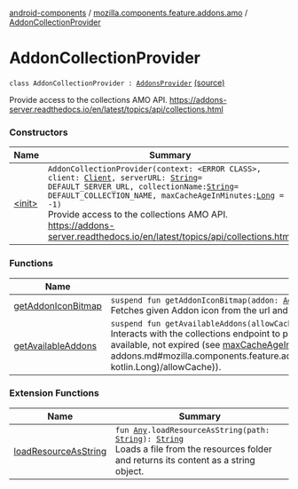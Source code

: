 [android-components](../../index.md) / [mozilla.components.feature.addons.amo](../index.md) / [AddonCollectionProvider](./index.md)

# AddonCollectionProvider

`class AddonCollectionProvider : `[`AddonsProvider`](../../mozilla.components.feature.addons/-addons-provider/index.md) [(source)](https://github.com/mozilla-mobile/android-components/blob/master/components/feature/addons/src/main/java/mozilla/components/feature/addons/amo/AddonCollectionProvider.kt#L49)

Provide access to the collections AMO API.
https://addons-server.readthedocs.io/en/latest/topics/api/collections.html

### Constructors

| Name | Summary |
|---|---|
| [&lt;init&gt;](-init-.md) | `AddonCollectionProvider(context: <ERROR CLASS>, client: `[`Client`](../../mozilla.components.concept.fetch/-client/index.md)`, serverURL: `[`String`](https://kotlinlang.org/api/latest/jvm/stdlib/kotlin/-string/index.html)` = DEFAULT_SERVER_URL, collectionName: `[`String`](https://kotlinlang.org/api/latest/jvm/stdlib/kotlin/-string/index.html)` = DEFAULT_COLLECTION_NAME, maxCacheAgeInMinutes: `[`Long`](https://kotlinlang.org/api/latest/jvm/stdlib/kotlin/-long/index.html)` = -1)`<br>Provide access to the collections AMO API. https://addons-server.readthedocs.io/en/latest/topics/api/collections.html |

### Functions

| Name | Summary |
|---|---|
| [getAddonIconBitmap](get-addon-icon-bitmap.md) | `suspend fun getAddonIconBitmap(addon: `[`Addon`](../../mozilla.components.feature.addons/-addon/index.md)`): <ERROR CLASS>?`<br>Fetches given Addon icon from the url and returns a decoded Bitmap |
| [getAvailableAddons](get-available-addons.md) | `suspend fun getAvailableAddons(allowCache: `[`Boolean`](https://kotlinlang.org/api/latest/jvm/stdlib/kotlin/-boolean/index.html)`, readTimeoutInSeconds: `[`Long`](https://kotlinlang.org/api/latest/jvm/stdlib/kotlin/-long/index.html)`?): `[`List`](https://kotlinlang.org/api/latest/jvm/stdlib/kotlin.collections/-list/index.html)`<`[`Addon`](../../mozilla.components.feature.addons/-addon/index.md)`>`<br>Interacts with the collections endpoint to provide a list of available add-ons. May return a cached response, if available, not expired (see [maxCacheAgeInMinutes](#)) and allowed (see [allowCache](get-available-addons.md#mozilla.components.feature.addons.amo.AddonCollectionProvider$getAvailableAddons(kotlin.Boolean, kotlin.Long)/allowCache)). |

### Extension Functions

| Name | Summary |
|---|---|
| [loadResourceAsString](../../mozilla.components.support.test.file/kotlin.-any/load-resource-as-string.md) | `fun `[`Any`](https://kotlinlang.org/api/latest/jvm/stdlib/kotlin/-any/index.html)`.loadResourceAsString(path: `[`String`](https://kotlinlang.org/api/latest/jvm/stdlib/kotlin/-string/index.html)`): `[`String`](https://kotlinlang.org/api/latest/jvm/stdlib/kotlin/-string/index.html)<br>Loads a file from the resources folder and returns its content as a string object. |
